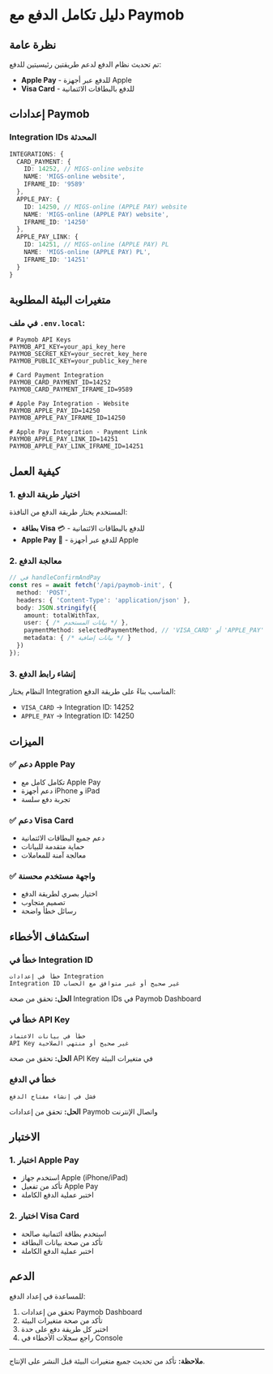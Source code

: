 # دليل تكامل الدفع مع Paymob

## نظرة عامة
تم تحديث نظام الدفع لدعم طريقتين رئيسيتين للدفع:
- **Apple Pay** - للدفع عبر أجهزة Apple
- **Visa Card** - للدفع بالبطاقات الائتمانية

## إعدادات Paymob

### Integration IDs المحدثة
```typescript
INTEGRATIONS: {
  CARD_PAYMENT: {
    ID: 14252, // MIGS-online website
    NAME: 'MIGS-online website',
    IFRAME_ID: '9589'
  },
  APPLE_PAY: {
    ID: 14250, // MIGS-online (APPLE PAY) website
    NAME: 'MIGS-online (APPLE PAY) website',
    IFRAME_ID: '14250'
  },
  APPLE_PAY_LINK: {
    ID: 14251, // MIGS-online (APPLE PAY) PL
    NAME: 'MIGS-online (APPLE PAY) PL',
    IFRAME_ID: '14251'
  }
}
```

## متغيرات البيئة المطلوبة

### في ملف `.env.local`:
```env
# Paymob API Keys
PAYMOB_API_KEY=your_api_key_here
PAYMOB_SECRET_KEY=your_secret_key_here
PAYMOB_PUBLIC_KEY=your_public_key_here

# Card Payment Integration
PAYMOB_CARD_PAYMENT_ID=14252
PAYMOB_CARD_PAYMENT_IFRAME_ID=9589

# Apple Pay Integration - Website
PAYMOB_APPLE_PAY_ID=14250
PAYMOB_APPLE_PAY_IFRAME_ID=14250

# Apple Pay Integration - Payment Link
PAYMOB_APPLE_PAY_LINK_ID=14251
PAYMOB_APPLE_PAY_LINK_IFRAME_ID=14251
```

## كيفية العمل

### 1. اختيار طريقة الدفع
المستخدم يختار طريقة الدفع من النافذة:
- **بطاقة Visa** 💳 - للدفع بالبطاقات الائتمانية
- **Apple Pay** 🍎 - للدفع عبر أجهزة Apple

### 2. معالجة الدفع
```typescript
// في handleConfirmAndPay
const res = await fetch('/api/paymob-init', {
  method: 'POST',
  headers: { 'Content-Type': 'application/json' },
  body: JSON.stringify({
    amount: totalWithTax,
    user: { /* بيانات المستخدم */ },
    paymentMethod: selectedPaymentMethod, // 'VISA_CARD' أو 'APPLE_PAY'
    metadata: { /* بيانات إضافية */ }
  })
});
```

### 3. إنشاء رابط الدفع
النظام يختار Integration المناسب بناءً على طريقة الدفع:
- `VISA_CARD` → Integration ID: 14252
- `APPLE_PAY` → Integration ID: 14250

## الميزات

### ✅ دعم Apple Pay
- تكامل كامل مع Apple Pay
- دعم أجهزة iPhone و iPad
- تجربة دفع سلسة

### ✅ دعم Visa Card
- دعم جميع البطاقات الائتمانية
- حماية متقدمة للبيانات
- معالجة آمنة للمعاملات

### ✅ واجهة مستخدم محسنة
- اختيار بصري لطريقة الدفع
- تصميم متجاوب
- رسائل خطأ واضحة

## استكشاف الأخطاء

### خطأ في Integration ID
```
خطأ في إعدادات Integration
Integration ID غير صحيح أو غير متوافق مع الحساب
```
**الحل:** تحقق من صحة Integration IDs في Paymob Dashboard

### خطأ في API Key
```
خطأ في بيانات الاعتماد
API Key غير صحيح أو منتهي الصلاحية
```
**الحل:** تحقق من صحة API Key في متغيرات البيئة

### خطأ في الدفع
```
فشل في إنشاء مفتاح الدفع
```
**الحل:** تحقق من إعدادات Paymob واتصال الإنترنت

## الاختبار

### 1. اختبار Apple Pay
- استخدم جهاز Apple (iPhone/iPad)
- تأكد من تفعيل Apple Pay
- اختبر عملية الدفع الكاملة

### 2. اختبار Visa Card
- استخدم بطاقة ائتمانية صالحة
- تأكد من صحة بيانات البطاقة
- اختبر عملية الدفع الكاملة

## الدعم

للمساعدة في إعداد الدفع:
1. تحقق من إعدادات Paymob Dashboard
2. تأكد من صحة متغيرات البيئة
3. اختبر كل طريقة دفع على حدة
4. راجع سجلات الأخطاء في Console

---

**ملاحظة:** تأكد من تحديث جميع متغيرات البيئة قبل النشر على الإنتاج.
